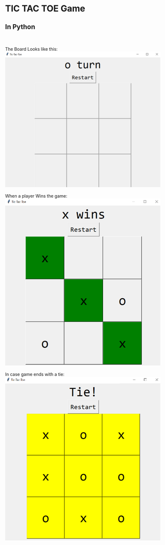 # TIC TAC TOE Game
## In Python 
<br><br>
The Board Looks like this:
![new game](images/board.png)
<br>
<br>
When a player Wins the game:
![new game](images/win.png)
<br>
<br>
In case game ends with a tie:
![new game](images/tie.png)
<br>